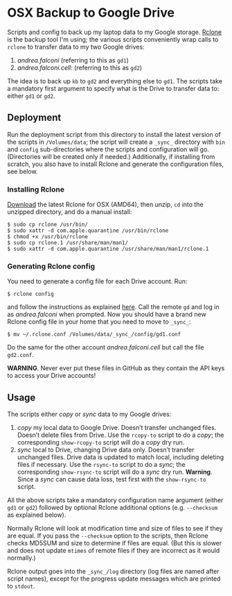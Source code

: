 OSX Backup to Google Drive
==========================

Scripts and config to back up my laptop data to my Google storage.
[Rclone][rclone] is the backup tool I'm using; the various scripts conveniently
wrap calls to `rclone` to transfer data to my two Google drives:

1. *andrea.falconi* (referring to this as `gd1`)
2. *andrea.falconi.cell*: (referring to this as `gd2`)

The idea is to back up `kb` to `gd2` and everything else to `gd1`. The scripts
take a mandatory first argument to specify what is the Drive to transfer data
to: either `gd1` or `gd2`.


Deployment
----------
Run the deployment script from this directory to install the latest version of
the scripts in `/Volumes/data`; the script will create a `_sync_` directory
with `bin` and `config` sub-directories where the scripts and configuration
will go. (Directories will be created only if needed.)
Additionally, if installing from scratch, you also have to install Rclone and
generate the configuration files, see below.

### Installing Rclone
[Download][rclone-download] the latest Rclone for OSX (AMD64), then unzip, `cd`
into the unzipped directory, and do a manual install:

    $ sudo cp rclone /usr/bin/
    $ sudo xattr -d com.apple.quarantine /usr/bin/rclone
    $ chmod +x /usr/bin/rclone
    $ sudo cp rclone.1 /usr/share/man/man1/ 
    $ sudo xattr -d com.apple.quarantine /usr/share/man/man1/rclone.1 

### Generating Rclone config
You need to generate a config file for each Drive account. Run:

    $ rclone config

and follow the instructions as explained [here][rclone-gd-config]. Call the
remote `gd` and log in as *andrea.falconi* when prompted. Now you should have
a brand new Rclone config file in your home that you need to move to `_sync_`:

    $ mv ~/.rclone.conf /Volumes/data/_sync_/config/gd1.conf

Do the same for the other account *andrea.falconi.cell* but call the file
`gd2.conf`.

**WARNING**. Never ever put these files in GitHub as they contain the API keys
to access your Drive accounts!


Usage
-----
The scripts either *copy* or *sync* data to my Google drives:

1. *copy* my local data to Google Drive. 
   Doesn’t transfer unchanged files. Doesn’t delete files from Drive.
   Use the `rcopy-to` script to do a *copy*; the corresponding `show-rcopy-to`
   script will do a *copy* dry run.
2. *sync* local to Drive, changing Drive data only. 
   Doesn’t transfer unchanged files. Drive data is updated to match local, 
   including deleting files if necessary. Use the `rsync-to` script to do a
   *sync*; the corresponding `show-rsync-to` script will do a *sync* dry run.
   **Warning**. Since a *sync* can cause data loss, test first with the
   `show-rsync-to` script.

All the above scripts take a mandatory configuration name argument (either `gd1`
or `gd2`) followed by optional Rclone additional options (e.g. `--checksum` as
explained below).

Normally Rclone will look at modification time and size of files to  see if they
are equal. If you pass the `--checksum` option to the scripts, then Rclone checks 
MD5SUM and size to determine if files are equal. (But this is slower and does not
update `mtimes` of remote files if they are incorrect as it would normally.)

Rclone output goes into the `_sync_/log` directory (log files are named after
script names), except for the progress update messages which are printed to
`stdout`.



[rclone]: http://rclone.org/
    "Rclone Home Page"

[rclone-download]: http://downloads.rclone.org/rclone-current-osx-amd64.zip
    "Latest Rclone for OSX (AMD64)"

[rclone-gd-config]: http://rclone.org/drive/
    "Rclone Google Drive Configuration"
